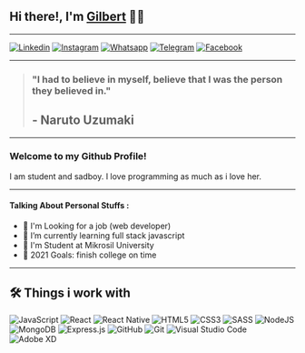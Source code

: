 ## **Hi there!, I'm [Gilbert](https://gilbertsitumorang30.github.io/)** 👋😁

---

[![Linkedin][badgeslinkedin]][urllinkedin]
[![Instagram][badgesinstagram]][urlinstagram]
[![Whatsapp][badgeswhatsapp]][urlwhatsapp]
[![Telegram][badgestelegram]][urltelegram]
[![Facebook][badgesfacebook]][urlfacebook]

---

> ### "I had to believe in myself, believe that I was the person they believed in."
>
> ## - Naruto Uzumaki

---

### Welcome to my Github Profile!

I am student and sadboy. I love programming as much as i love her.

---

#### **Talking About Personal Stuffs :**

- 🔭 I'm Looking for a job (web developer)
- 🌱 I’m currently learning full stack javascript
- 🏢 I'm Student at Mikrosil University
- 🥅 2021 Goals: finish college on time

---

## 🛠️ **Things i work with**

<!--- Assets --->

<!--- Social Badges --->

[badgeslinkedin]: https://img.shields.io/badge/linkedin-%230077B5.svg?style=for-the-badge&logo=linkedin&logoColor=white
[badgestwitter]: https://img.shields.io/badge/<handle>-%231DA1F2.svg?style=for-the-badge&logo=Twitter&logoColor=white
[badgestelegram]: https://img.shields.io/badge/Telegram-2CA5E0?style=for-the-badge&logo=telegram&logoColor=white
[badgeswhatsapp]: https://img.shields.io/badge/WhatsApp-25D366?style=for-the-badge&logo=whatsapp&logoColor=white
[badgesinstagram]: https://img.shields.io/badge/instagram-%23E4405F.svg?style=for-the-badge&logo=Instagram&logoColor=white
[badgesgmail]: https://img.shields.io/badge/Gmail-D14836?style=for-the-badge&logo=gmail&logoColor=white
[badgesfacebook]: https://img.shields.io/badge/Facebook-%231877F2.svg?style=for-the-badge&logo=Facebook&logoColor=white

<!--- Social Url --->

[urllinkedin]: https://www.linkedin.com/in/gilbert-situmorang-aa800a210/
[urlinstagram]: https://www.instagram.com/gilberdsitumorang/
[urlfacebook]: https://www.facebook.com/gilberd.situmorang.9/
[urlwhatsapp]: https://api.whatsapp.com/send?phone=6282166212356
[urltelegram]: https://t.me/GilbertFS
[urlgmail]: https://t.me/GilbertFS

<!--- Tools Badges --->

![JavaScript](https://img.shields.io/badge/javascript-%23323330.svg?style=for-the-badge&logo=javascript&logoColor=%23F7DF1E)
![React](https://img.shields.io/badge/react-%2320232a.svg?style=for-the-badge&logo=react&logoColor=%2361DAFB)
![React Native](https://img.shields.io/badge/react_native-%2320232a.svg?style=for-the-badge&logo=react&logoColor=%2361DAFB)
![HTML5](https://img.shields.io/badge/html5-%23E34F26.svg?style=for-the-badge&logo=html5&logoColor=white)
![CSS3](https://img.shields.io/badge/css3-%231572B6.svg?style=for-the-badge&logo=css3&logoColor=white)
![SASS](https://img.shields.io/badge/SASS-hotpink.svg?style=for-the-badge&logo=SASS&logoColor=white)
![NodeJS](https://img.shields.io/badge/node.js-6DA55F?style=for-the-badge&logo=node.js&logoColor=white)
![MongoDB](https://img.shields.io/badge/MongoDB-%234ea94b.svg?style=for-the-badge&logo=mongodb&logoColor=white)
![Express.js](https://img.shields.io/badge/express.js-%23404d59.svg?style=for-the-badge&logo=express&logoColor=%2361DAFB)
![GitHub](https://img.shields.io/badge/github-%23121011.svg?style=for-the-badge&logo=github&logoColor=white)
![Git](https://img.shields.io/badge/git-%23F05033.svg?style=for-the-badge&logo=git&logoColor=white)
![Visual Studio Code](https://img.shields.io/badge/Visual%20Studio%20Code-0078d7.svg?style=for-the-badge&logo=visual-studio-code&logoColor=white)
![Adobe XD](https://img.shields.io/badge/Adobe%20XD-470137?style=for-the-badge&logo=Adobe%20XD&logoColor=#FF61F6)
